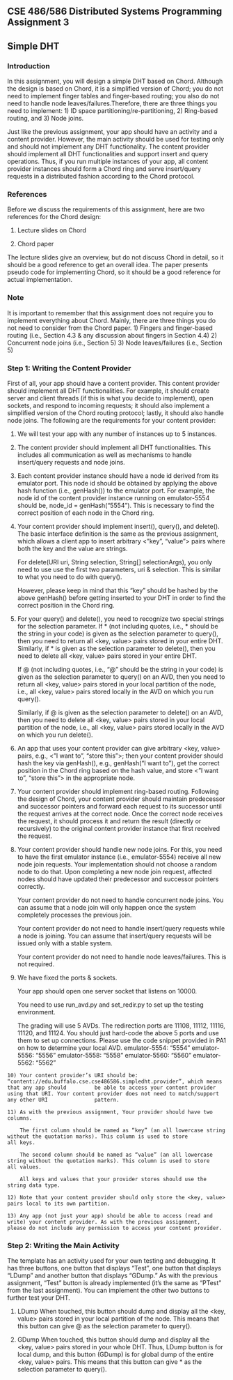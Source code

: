 <h2>CSE 486/586 Distributed Systems Programming Assignment 3</h2>
<h2>Simple DHT</h2>

<h3>Introduction</h3>
In this assignment, you will design a simple DHT based on Chord. Although the design is based on Chord, it is a simplified version of Chord; you do not need to implement finger tables and finger-based routing; you also do not need to handle node leaves/failures.Therefore, there are three things you need to implement: 1) ID space partitioning/re-partitioning, 2) Ring-based routing, and 3) Node joins.

Just like the previous assignment, your app should have an activity and a content provider. However, the main activity should be used for testing only and should not implement any DHT functionality. The content provider should implement all DHT functionalities and support insert and query operations. Thus, if you run multiple instances of your app, all content provider instances should form a Chord ring and serve insert/query requests in a distributed fashion according to the Chord protocol.

<h3>References</h3>
Before we discuss the requirements of this assignment, here are two references for the Chord design:

   1) Lecture slides on Chord
    
   2) Chord paper
    
The lecture slides give an overview, but do not discuss Chord in detail, so it should be a good reference to get an overall idea. The paper presents pseudo code for implementing Chord, so it should be a good reference for actual implementation.

<h3>Note</h3>
It is important to remember that this assignment does not require you to implement everything about Chord. Mainly, there are three things you do not need to consider from the Chord paper.
    1) Fingers and finger-based routing (i.e., Section 4.3 & any discussion about fingers in Section 4.4)
    2) Concurrent node joins (i.e., Section 5)
    3) Node leaves/failures (i.e., Section 5)

<h3>Step 1: Writing the Content Provider</h3>
First of all, your app should have a content provider. This content provider should implement all DHT functionalities. For example, it should create server and client threads (if this is what you decide to implement), open sockets, and respond to incoming requests; it should also implement a simplified version of the Chord routing protocol; lastly, it should also handle node joins. The following are the requirements for your content provider:

   1) We will test your app with any number of instances up to 5 instances.
   
   2) The content provider should implement all DHT functionalities. This includes all communication as well as mechanisms to handle           insert/query requests and node joins.
   
   3) Each content provider instance should have a node id derived from its emulator port. This node id should be obtained by applying         the above hash function (i.e., genHash()) to the emulator port. For example, the node id of the content provider instance running       on emulator-5554 should be, node_id = genHash(“5554”). This is necessary to find the correct position of each node in the Chord         ring.
   
   4) Your content provider should implement insert(), query(), and delete(). The basic interface definition is the same as the previous       assignment, which allows a client app to insert arbitrary <”key”, “value”> pairs where both the key and the value are strings.
      
      For delete(URI uri, String selection, String[] selectionArgs), you only need to use use the first two parameters, uri & selection.       This is similar to what you need to do with query().
      
      However, please keep in mind that this “key” should be hashed by the above genHash() before getting inserted to your DHT in order       to find the correct position in the Chord ring.

   5) For your query() and delete(), you need to recognize two special strings for the selection parameter.
      If * (not including quotes, i.e., * should be the string in your code) is given as the selection parameter to query(), then you         need to return all <key, value> pairs stored in your entire DHT.
      Similarly, if * is given as the selection parameter to delete(), then you need to delete all <key, value> pairs stored in your           entire DHT.

      If @ (not including quotes, i.e., “@” should be the string in your code) is given as the selection parameter to query() on an AVD,       then you need to return all <key, value> pairs stored in your local partition of the node, i.e., all <key, value> pairs stored           locally in the AVD on which you run query().
      
      Similarly, if @ is given as the selection parameter to delete() on an AVD, then you need to delete all <key, value> pairs stored         in your local partition of the node, i.e., all <key, value> pairs stored locally in the AVD on which you run delete().
      
   6) An app that uses your content provider can give arbitrary <key, value> pairs, e.g., <”I want to”, “store this”>; then your content       provider should hash the key via genHash(), e.g., genHash(“I want to”), get the correct position in the Chord ring based on the         hash value, and store <”I want to”, “store this”> in the appropriate node.
   
   7) Your content provider should implement ring-based routing. Following the design of Chord, your content provider should maintain         predecessor and successor pointers and forward each request to its successor until the request arrives at the correct node. Once         the correct node receives the request, it should process it and return the result (directly or recursively) to the original             content provider instance that first received the request.

   8) Your content provider should handle new node joins. For this, you need to have the first emulator instance (i.e., emulator-5554)         receive all new node join requests. Your implementation should not choose a random node to do that. Upon completing a new node           join request, affected nodes should have updated their predecessor and successor pointers correctly.

      Your content provider do not need to handle concurrent node joins. You can assume that a node join will only happen once the             system completely processes the previous join.

      Your content provider do not need to handle insert/query requests while a node is joining. You can assume that insert/query             requests will be issued only with a stable system.
      
      Your content provider do not need to handle node leaves/failures. This is not required.

   9) We have fixed the ports & sockets.
      
      Your app should open one server socket that listens on 10000.
      
      You need to use run_avd.py and set_redir.py to set up the testing environment.
      
      The grading will use 5 AVDs. The redirection ports are 11108, 11112, 11116, 11120, and 11124.
      You should just hard-code the above 5 ports and use them to set up connections.
      Please use the code snippet provided in PA1 on how to determine your local AVD.
          emulator-5554: “5554”
          emulator-5556: “5556”
          emulator-5558: “5558”
          emulator-5560: “5560”
          emulator-5562: “5562”

    10) Your content provider’s URI should be: “content://edu.buffalo.cse.cse486586.simpledht.provider”, which means that any app should         be able to access your content provider using that URI. Your content provider does not need to match/support any other URI               pattern.

    11) As with the previous assignment, Your provider should have two columns.

        The first column should be named as “key” (an all lowercase string without the quotation marks). This column is used to store           all keys.

        The second column should be named as “value” (an all lowercase string without the quotation marks). This column is used to store         all values.

        All keys and values that your provider stores should use the string data type.

    12) Note that your content provider should only store the <key, value> pairs local to its own partition.

    13) Any app (not just your app) should be able to access (read and write) your content provider. As with the previous assignment,           please do not include any permission to access your content provider.

<h3>Step 2: Writing the Main Activity</h3>
The template has an activity used for your own testing and debugging. It has three buttons, one button that displays “Test”, one button that displays “LDump” and another button that displays “GDump.” As with the previous assignment, “Test” button is already implemented (it’s the same as “PTest” from the last assignment). You can implement the other two buttons to further test your DHT.
    
   1) LDump
       When touched, this button should dump and display all the <key, value> pairs stored in your local partition of the node.
       This means that this button can give @ as the selection parameter to query().
    
   2) GDump
       When touched, this button should dump and display all the <key, value> pairs stored in your whole DHT. Thus, LDump button is for        local dump, and this button (GDump) is for global dump of the entire <key, value> pairs.
       This means that this button can give * as the selection parameter to query().

